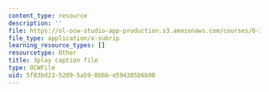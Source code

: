 ```yaml
---
content_type: resource
description: ''
file: https://ol-ocw-studio-app-production.s3.amazonaws.com/courses/6-189-multicore-programming-primer-january-iap-2007/5f83bd2352095a598bbbe594305b6b90_r7rLHHd43MU.vtt
file_type: application/x-subrip
learning_resource_types: []
resourcetype: Other
title: 3play caption file
type: OCWFile
uid: 5f83bd23-5209-5a59-8bbb-e594305b6b90
---
```

